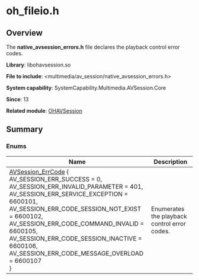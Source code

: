 # oh_fileio.h


## Overview

The **native_avsession_errors.h** file declares the playback control error codes.

**Library**: libohavsession.so

**File to include**: &lt;multimedia/av_session/native_avsession_errors.h&gt;

**System capability**: SystemCapability.Multimedia.AVSession.Core

**Since**: 13

**Related module**: [OHAVSession](capi-_o_h_a_v_session.md)


## Summary


### Enums

| Name| Description| 
| -------- | -------- |
| [AVSession_ErrCode](capi-_o_h_a_v_session.md#avsession_errcode) {<br>AV_SESSION_ERR_SUCCESS = 0,<br>AV_SESSION_ERR_INVALID_PARAMETER = 401,<br>AV_SESSION_ERR_SERVICE_EXCEPTION = 6600101,<br>AV_SESSION_ERR_CODE_SESSION_NOT_EXIST = 6600102,<br>AV_SESSION_ERR_CODE_COMMAND_INVALID = 6600105,<br>AV_SESSION_ERR_CODE_SESSION_INACTIVE = 6600106,<br>AV_SESSION_ERR_CODE_MESSAGE_OVERLOAD = 6600107<br>} | Enumerates the playback control error codes.| 
